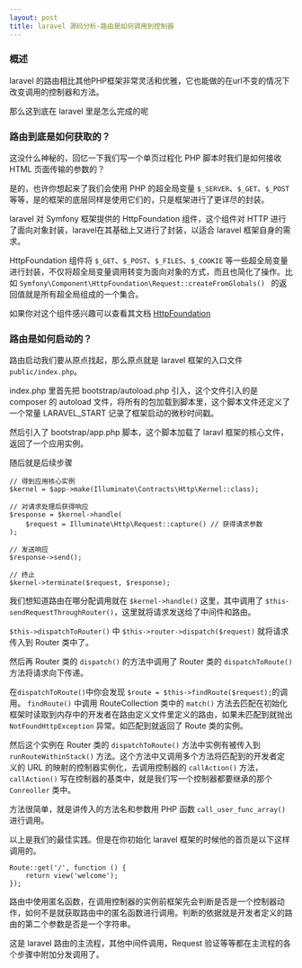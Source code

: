 ```yaml
---
layout: post
title: laravel 源码分析-路由是如何调用到控制器
---
```


### 概述

laravel 的路由相比其他PHP框架非常灵活和优雅，它也能做的在url不变的情况下改变调用的控制器和方法。

那么这到底在 laravel 里是怎么完成的呢

### 路由到底是如何获取的？

这没什么神秘的，回忆一下我们写一个单页过程化 PHP 脚本时我们是如何接收 HTML 页面传输的参数的？

是的，也许你想起来了我们会使用 PHP 的超全局变量 `$_SERVER`、`$_GET`、`$_POST` 等等，是的框架的底层同样是使用它们的，只是框架进行了更详尽的封装。

laravel 对 Symfony 框架提供的 HttpFoundation 组件，这个组件对 HTTP 进行了面向对象封装，laravel在其基础上又进行了封装，以适合 laravel 框架自身的需求。

HttpFoundation 组件将 `$_GET`、`$_POST`、`$_FILES`、`$_COOKIE` 等一些超全局变量进行封装，不仅将超全局变量调用转变为面向对象的方式，而且也简化了操作。比如 `Symfony\Component\HttpFoundation\Request::createFromGlobals() ` 的返回值就是所有超全局组成的一个集合。

如果你对这个组件感兴趣可以查看其文档 [HttpFoundation](https://symfony.com/doc/current/components/http_foundation.html)

### 路由是如何启动的？

路由启动我们要从原点找起，那么原点就是 laravel 框架的入口文件 `public/index.php`。

index.php 里首先把 bootstrap/autoload.php 引入，这个文件引入的是 composer 的 autoload 文件，将所有的包加载到脚本里，这个脚本文件还定义了一个常量 LARAVEL_START 记录了框架启动的微秒时间戳。

然后引入了 bootstrap/app.php 脚本，这个脚本加载了 laravl 框架的核心文件，返回了一个应用实例。

随后就是后续步骤

```
// 得到应用核心实例
$kernel = $app->make(Illuminate\Contracts\Http\Kernel::class);

// 对请求处理后获得响应
$response = $kernel->handle(
    $request = Illuminate\Http\Request::capture() // 获得请求参数
);

// 发送响应
$response->send();

// 终止
$kernel->terminate($request, $response);
```

我们想知道路由在哪分配调用就在 `$kernel->handle()` 这里，其中调用了 `$this-sendRequestThroughRouter()`，这里就将请求发送给了中间件和路由。

`$this->dispatchToRouter()`  中 `$this->router->dispatch($request)` 就将请求传入到 Router 类中了。

然后再 Router 类的 `dispatch()` 的方法中调用了 Router 类的 `dispatchToRoute()` 方法将请求向下传递。

在`dispatchToRoute()`中你会发现 `$route = $this->findRoute($request);`的调用。
`findRoute()` 中调用 RouteCollection 类中的 `match()` 方法去匹配在初始化框架时读取到内存中的开发者在路由定义文件里定义的路由，如果未匹配到就抛出 `NotFoundHttpException` 异常。如匹配到就返回了 Route 类的实例。

然后这个实例在 Router 类的 `dispatchToRoute()` 方法中实例有被传入到 `runRouteWithinStack()` 方法。这个方法中又调用多个方法将匹配到的开发者定义的 URL 的映射的控制器实例化，去调用控制器的 `callAction()` 方法，`callAction()` 写在控制器的基类中，就是我们写一个控制器都要继承的那个 `Conreoller` 类中。

方法很简单，就是讲传入的方法名和参数用 PHP 函数 `call_user_func_array()` 进行调用。

以上是我们的最佳实践。但是在你初始化 laravel 框架的时候他的首页是以下这样调用的。

```
Route::get('/', function () {
    return view('welcome');
});
```

路由中使用匿名函数，在调用控制器的实例前框架先会判断是否是一个控制器动作，如何不是就获取路由中的匿名函数进行调用。判断的依据就是开发者定义的路由的第二个参数是否是一个字符串。

这是 laravel 路由的主流程，其他中间件调用，Request 验证等等都在主流程的各个步骤中附加分发调用了。


